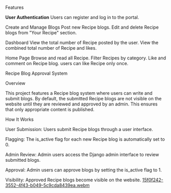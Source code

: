 
Features

**User Authentication**
Users can register and log in to the portal.

Create and Manage Blogs
Post new Recipe blogs.
Edit and delete Recipe blogs from "Your Recipe" section.

Dashboard
View the total number of Recipe posted by the user.
View the combined total number of Recipe and likes.

Home Page
Browse and read all Recipe.
Filter Recipes by category.
Like and comment on Recipe blog.
users can like Recipe only once.

Recipe Blog Approval System

Overview

This project features a Recipe blog system where users can write and submit blogs. By default, the submitted Recipe blogs are not visible on the website until they are reviewed and approved by an admin. This ensures that only appropriate content is published.

How It Works

User Submission: Users submit Recipe blogs through a user interface.

Flagging: The is_active flag for each new Recipe blog is automatically set to 0.

Admin Review: Admin users access the Django admin interface to review submitted blogs.

Approval: Admin users can approve blogs by setting the is_active flag to 1.

Visibility: Approved Recipe blogs become visible on the website.
[15f0f242-3552-4f43-b049-5c9cda8439ea.webm](https://github.com/user-attachments/assets/57bd1870-cf02-4e7d-8e54-ab8d79445d48)

